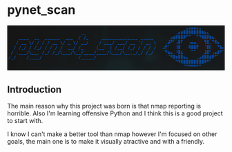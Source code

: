 # pynet_scan
![logo](./img/logo.png)

## Introduction
The main reason why this project was born is that nmap reporting is horrible. Also I'm learning offensive Python and I think this is a good project to start with.

I know I can't make a better tool than nmap however I'm focused on other goals, the main one is to make it visually atractive and with a friendly.
